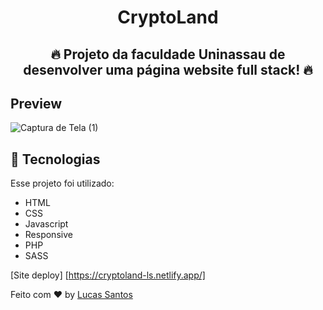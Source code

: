 
<strong><h1 align="center"> CryptoLand</h1></strong>


<h2 align="center">🔥 Projeto da faculdade Uninassau de desenvolver uma página website full stack!  🔥</h2>


## Preview

![Captura de Tela (1)](https://github.com/lucassantosdl/cryptoland/assets/113383301/b179b10e-3257-4384-928d-89221eb60e42)


## :rocket: Tecnologias 

Esse projeto foi utilizado:

- HTML
- CSS
- Javascript
- Responsive
- PHP
- SASS

[Site deploy] [https://cryptoland-ls.netlify.app/]

Feito com ♥ by [Lucas Santos](https://github.com/lucassantosdl)

